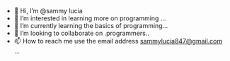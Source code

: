 - 👋 Hi, I’m @sammy lucia
- 👀 I’m interested in learning more on programming ...
- 🌱 I’m currently learning the basics of programming...
- 💞️ I’m looking to collaborate on .programmers..
- 📫 How to reach me use the email address sammylucia847@gmail.com ...

<!---
sammylucia/sammylucia is a ✨ special ✨ repository because its `README.md` (this file) appears on your GitHub profile.
You can click the Preview link to take a look at your changes.
--->
